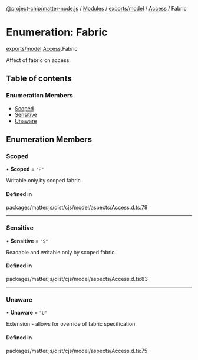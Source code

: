 [@project-chip/matter-node.js](../README.md) / [Modules](../modules.md) / [exports/model](../modules/exports_model.md) / [Access](../modules/exports_model.Access.md) / Fabric

# Enumeration: Fabric

[exports/model](../modules/exports_model.md).[Access](../modules/exports_model.Access.md).Fabric

Affect of fabric on access.

## Table of contents

### Enumeration Members

- [Scoped](exports_model.Access.Fabric.md#scoped)
- [Sensitive](exports_model.Access.Fabric.md#sensitive)
- [Unaware](exports_model.Access.Fabric.md#unaware)

## Enumeration Members

### Scoped

• **Scoped** = ``"F"``

Writable only by scoped fabric.

#### Defined in

packages/matter.js/dist/cjs/model/aspects/Access.d.ts:79

___

### Sensitive

• **Sensitive** = ``"S"``

Readable and writable only by scoped fabric.

#### Defined in

packages/matter.js/dist/cjs/model/aspects/Access.d.ts:83

___

### Unaware

• **Unaware** = ``"U"``

Extension - allows for override of fabric specification.

#### Defined in

packages/matter.js/dist/cjs/model/aspects/Access.d.ts:75
